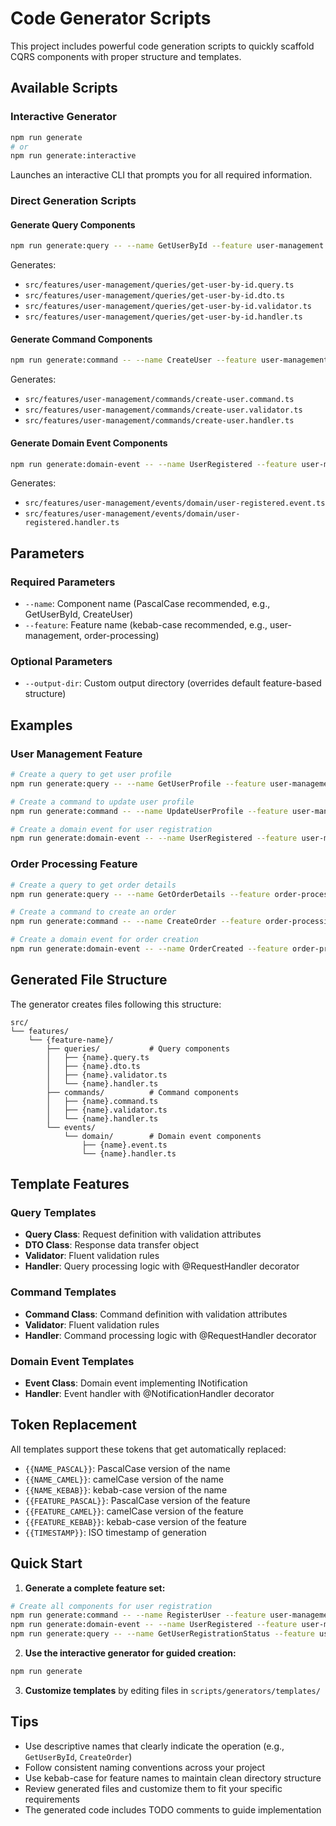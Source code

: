 # Code Generator Scripts

This project includes powerful code generation scripts to quickly scaffold CQRS components with proper structure and templates.

## Available Scripts

### Interactive Generator

```bash
npm run generate
# or
npm run generate:interactive
```

Launches an interactive CLI that prompts you for all required information.

### Direct Generation Scripts

#### Generate Query Components

```bash
npm run generate:query -- --name GetUserById --feature user-management
```

Generates:

- `src/features/user-management/queries/get-user-by-id.query.ts`
- `src/features/user-management/queries/get-user-by-id.dto.ts`
- `src/features/user-management/queries/get-user-by-id.validator.ts`
- `src/features/user-management/queries/get-user-by-id.handler.ts`

#### Generate Command Components

```bash
npm run generate:command -- --name CreateUser --feature user-management
```

Generates:

- `src/features/user-management/commands/create-user.command.ts`
- `src/features/user-management/commands/create-user.validator.ts`
- `src/features/user-management/commands/create-user.handler.ts`

#### Generate Domain Event Components

```bash
npm run generate:domain-event -- --name UserRegistered --feature user-management
```

Generates:

- `src/features/user-management/events/domain/user-registered.event.ts`
- `src/features/user-management/events/domain/user-registered.handler.ts`

## Parameters

### Required Parameters

- `--name`: Component name (PascalCase recommended, e.g., GetUserById, CreateUser)
- `--feature`: Feature name (kebab-case recommended, e.g., user-management, order-processing)

### Optional Parameters

- `--output-dir`: Custom output directory (overrides default feature-based structure)

## Examples

### User Management Feature

```bash
# Create a query to get user profile
npm run generate:query -- --name GetUserProfile --feature user-management

# Create a command to update user profile
npm run generate:command -- --name UpdateUserProfile --feature user-management

# Create a domain event for user registration
npm run generate:domain-event -- --name UserRegistered --feature user-management
```

### Order Processing Feature

```bash
# Create a query to get order details
npm run generate:query -- --name GetOrderDetails --feature order-processing

# Create a command to create an order
npm run generate:command -- --name CreateOrder --feature order-processing

# Create a domain event for order creation
npm run generate:domain-event -- --name OrderCreated --feature order-processing
```

## Generated File Structure

The generator creates files following this structure:

```
src/
└── features/
    └── {feature-name}/
        ├── queries/           # Query components
        │   ├── {name}.query.ts
        │   ├── {name}.dto.ts
        │   ├── {name}.validator.ts
        │   └── {name}.handler.ts
        ├── commands/          # Command components
        │   ├── {name}.command.ts
        │   ├── {name}.validator.ts
        │   └── {name}.handler.ts
        └── events/
            └── domain/        # Domain event components
                ├── {name}.event.ts
                └── {name}.handler.ts
```

## Template Features

### Query Templates

- **Query Class**: Request definition with validation attributes
- **DTO Class**: Response data transfer object
- **Validator**: Fluent validation rules
- **Handler**: Query processing logic with @RequestHandler decorator

### Command Templates

- **Command Class**: Command definition with validation attributes
- **Validator**: Fluent validation rules
- **Handler**: Command processing logic with @RequestHandler decorator

### Domain Event Templates

- **Event Class**: Domain event implementing INotification
- **Handler**: Event handler with @NotificationHandler decorator

## Token Replacement

All templates support these tokens that get automatically replaced:

- `{{NAME_PASCAL}}`: PascalCase version of the name
- `{{NAME_CAMEL}}`: camelCase version of the name
- `{{NAME_KEBAB}}`: kebab-case version of the name
- `{{FEATURE_PASCAL}}`: PascalCase version of the feature
- `{{FEATURE_CAMEL}}`: camelCase version of the feature
- `{{FEATURE_KEBAB}}`: kebab-case version of the feature
- `{{TIMESTAMP}}`: ISO timestamp of generation

## Quick Start

1. **Generate a complete feature set:**

```bash
# Create all components for user registration
npm run generate:command -- --name RegisterUser --feature user-management
npm run generate:domain-event -- --name UserRegistered --feature user-management
npm run generate:query -- --name GetUserRegistrationStatus --feature user-management
```

2. **Use the interactive generator for guided creation:**

```bash
npm run generate
```

3. **Customize templates** by editing files in `scripts/generators/templates/`

## Tips

- Use descriptive names that clearly indicate the operation (e.g., `GetUserById`, `CreateOrder`)
- Follow consistent naming conventions across your project
- Use kebab-case for feature names to maintain clean directory structure
- Review generated files and customize them to fit your specific requirements
- The generated code includes TODO comments to guide implementation
